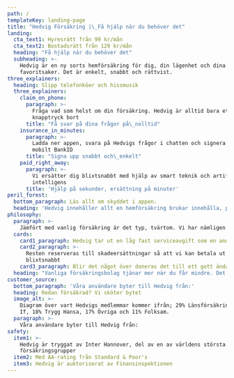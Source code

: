 ```yaml
---
path: /
templateKey: landing-page
title: "Hedvig Försäkring |\_Få hjälp när du behöver det"
landing:
  cta_text1: Hyresrätt från 99 kr/mån
  cta_text2: Bostadsrätt från 129 kr/mån
  heading: "Få hjälp när du behöver det"
  subheading: >-
    Hedvig är en ny sorts hemförsäkring för dig, din lägenhet och dina
    favoritsaker. Det är enkelt, snabbt och rättvist.
three_explainers:
  heading: Slipp telefonköer och hissmusik
  three_explainers:
    claim_on_phone:
      paragraph: >-
        Fråga vad som helst om din försäkring. Hedvig är alltid bara ett
        knapptryck bort
      title: "Få svar på dina frågor på\_nolltid"
    insurance_in_minutes:
      paragraph: >-
        Ladda ner appen, svara på Hedvigs frågor i chatten och signera med
        mobilt BankID
      title: "Signa upp snabbt och\_enkelt"
    paid_right_away:
      paragraph: >-
        Vi ersätter dig blixtsnabbt med hjälp av smart teknik och artificiell
        intelligens
      title: 'Hjälp på sekunder, ersättning på minuter'
peril_forest:
  bottom_paragraph: Läs allt om skyddet i appen.
  heading: 'Hedvig innehåller allt en hemförsäkring brukar innehålla, plus drulle'
philosophy:
  paragraph: >-
    Jämfört med vanlig försäkring är det typ, tvärtom. Vi har nämligen skapat en försäkringsmodell som sätter ditt intresse framför vårt. Allt bygger på att vi tar ut en fast avgift. Vilket kanske inte låter som en stor grej. Men det är det. För om vi inte hade tagit en fast avgift, då hade vi kunnat tjäna pengar på att betala mindre till dig när du behöver hjälp. Då finns det risk att vi hade krånglat med dig. Tvingat dig fylla i blanketter. Och varit precis som ett gammalt försäkringsbolag.
  cards:
    card1_paragraph: Hedvig tar ut en låg fast serviceavgift som en andel av din månadskostnad
    card2_paragraph: >-
      Resten reserveras till skadeersättningar så att vi kan betala ut
      blixtsnabbt
    card3_paragraph: Blir det något över doneras det till ett gott ändamål
  heading: "Vanliga försäkringsbolag tjänar mer när du får mindre. Det gör inte\_Hedvig"
customer_source:
  bottom_paragraph: 'Våra användare byter till Hedvig från:'
  heading: Redan försäkrad? Vi sköter bytet
  image_alt: >-
    Diagram över vart Hedvigs medlemmar kommer ifrån; 29% Länsförsäkringar, 25%
    If, 18% Trygg Hansa, 17% Övriga och 11% Folksam.
  paragraph: >-
    Våra användare byter till Hedvig från:
safety:
  item1: >-
    Hedvig är tryggat av Inter Hannover, del av en av världens största
    försäkringsgrupper
  item2: Med AA-rating från Standard & Poor's
  item3: Hedvig är auktoriserat av Finansinspektionen
---
```


